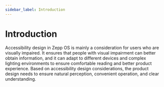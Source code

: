 ```yaml
---
sidebar_label: Introduction
---
```


# Introduction

Accessibility design in Zepp OS is mainly a consideration for users who are visually impaired. It ensures that people with visual impairment can better obtain information, and it can adapt to different devices and complex lighting environments to ensure comfortable reading and better product experience. Based on accessibility design considerations, the product design needs to ensure natural perception, convenient operation, and clear understanding.
